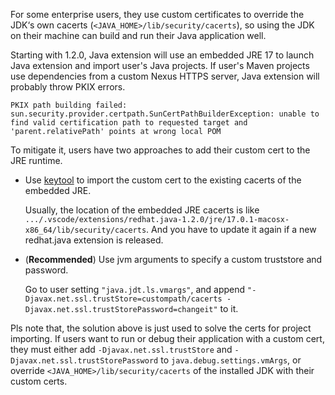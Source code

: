For some enterprise users, they use custom certificates to override the JDK‘s own cacerts (`<JAVA_HOME>/lib/security/cacerts`), so using the JDK on their machine can build and run their Java application well.

Starting with 1.2.0, Java extension will use an embedded JRE 17 to launch Java extension and import user's Java projects. If user's Maven projects use dependencies from a custom Nexus HTTPS server, Java extension will probably throw PKIX errors.

`
PKIX path building failed: sun.security.provider.certpath.SunCertPathBuilderException: unable to find valid certification path to requested target and 'parent.relativePath' points at wrong local POM
`

To mitigate it, users have two approaches to add their custom cert to the JRE runtime.
- Use [keytool](https://docs.oracle.com/en/java/javase/17/docs/specs/man/keytool.html) to import the custom cert to the existing cacerts of the embedded JRE.

   Usually, the location of the embedded JRE cacerts is like `.../.vscode/extensions/redhat.java-1.2.0/jre/17.0.1-macosx-x86_64/lib/security/cacerts`. And you have to update it again if a new redhat.java extension is released.
- (**Recommended**) Use jvm arguments to specify a custom truststore and password.

   Go to user setting `"java.jdt.ls.vmargs"`, and append `"-Djavax.net.ssl.trustStore=custompath/cacerts -Djavax.net.ssl.trustStorePassword=changeit"` to it.

Pls note that, the solution above is just used to solve the certs for project importing. If users want to run or debug their application with a custom cert, they must either add `-Djavax.net.ssl.trustStore` and `-Djavax.net.ssl.trustStorePassword` to `java.debug.settings.vmArgs`, or override `<JAVA_HOME>/lib/security/cacerts` of the installed JDK with their custom certs.
